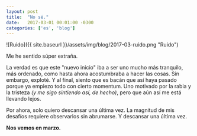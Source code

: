 ```yaml
---
layout: post
title:  "No sé."
date:   2017-03-01 00:01:00 -0300
categories: ['es', 'blog']
---
```

![Ruido]({{ site.baseurl }}/assets/img/blog/2017-03-ruido.png "Ruido")

Me he sentido súper extraña.

La verdad es que este "nuevo inicio" iba a ser uno mucho más tranquilo, más ordenado, como hasta ahora acostumbraba a hacer las cosas. Sin embargo, exploté. Y al final, siento que es bacán que así haya pasado porque ya empiezo todo con cierto momentum. Uno motivado por la rabia y la tristeza *(y me sigo sintiendo así, de hecho)*, pero que aún así me está llevando lejos.

Por ahora, solo quiero descansar una última vez. La magnitud de mis desafíos requiere observarlos sin abrumarse. Y descansar una última vez.

**Nos vemos en marzo.**
